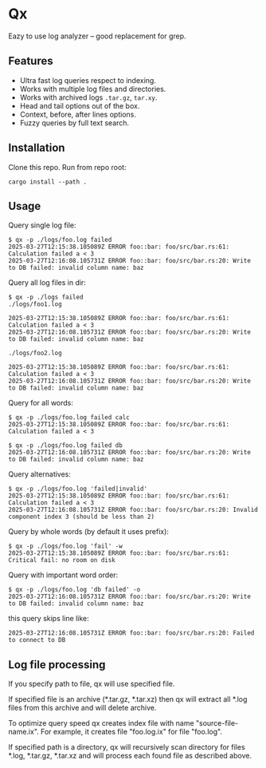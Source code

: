 # Qx

Eazy to use log analyzer – good replacement for grep.

## Features

- Ultra fast log queries respect to indexing.
- Works with multiple log files and directories.
- Works with archived logs `.tar.gz`, `tar.xy`.
- Head and tail options out of the box.
- Context, before, after lines options.
- Fuzzy queries by full text search. 

## Installation
Clone this repo.
Run from repo root:

```shell
cargo install --path .
```

## Usage

Query single log file:

```shell
$ qx -p ./logs/foo.log failed
2025-03-27T12:15:38.105089Z ERROR foo::bar: foo/src/bar.rs:61: Calculation failed a < 3
2025-03-27T12:16:08.105731Z ERROR foo::bar: foo/src/bar.rs:20: Write to DB failed: invalid column name: baz
```

Query all log files in dir:

```shell
$ qx -p ./logs failed
./logs/foo1.log

2025-03-27T12:15:38.105089Z ERROR foo::bar: foo/src/bar.rs:61: Calculation failed a < 3
2025-03-27T12:16:08.105731Z ERROR foo::bar: foo/src/bar.rs:20: Write to DB failed: invalid column name: baz

./logs/foo2.log

2025-03-27T12:15:38.105089Z ERROR foo::bar: foo/src/bar.rs:61: Calculation failed a < 3
2025-03-27T12:16:08.105731Z ERROR foo::bar: foo/src/bar.rs:20: Write to DB failed: invalid column name: baz
```

Query for all words:

```shell
$ qx -p ./logs/foo.log failed calc
2025-03-27T12:15:38.105089Z ERROR foo::bar: foo/src/bar.rs:61: Calculation failed a < 3

$ qx -p ./logs/foo.log failed db
2025-03-27T12:16:08.105731Z ERROR foo::bar: foo/src/bar.rs:20: Write to DB failed: invalid column name: baz
```

Query alternatives:

```shell
$ qx -p ./logs/foo.log 'failed|invalid'
2025-03-27T12:15:38.105089Z ERROR foo::bar: foo/src/bar.rs:61: Calculation failed a < 3
2025-03-27T12:16:08.105731Z ERROR foo::bar: foo/src/bar.rs:20: Invalid component index 3 (should be less than 2)
```

Query by whole words (by default it uses prefix):

```shell
$ qx -p ./logs/foo.log 'fail' -w
2025-03-27T12:15:38.105089Z ERROR foo::bar: foo/src/bar.rs:61: Critical fail: no room on disk
```

Query with important word order:

```shell
$ qx -p ./logs/foo.log 'db failed' -o
2025-03-27T12:16:08.105731Z ERROR foo::bar: foo/src/bar.rs:20: Write to DB failed: invalid column name: baz
```
this query skips line like:
```shell
2025-03-27T12:16:08.105731Z ERROR foo::bar: foo/src/bar.rs:20: Failed to connect to DB
```

## Log file processing

If you specify path to file, qx will use specified file.

If specified file is an archive (*.tar.gz, *.tar.xz) then qx will extract all *.log files from this archive 
and will delete archive.

To optimize query speed qx creates index file with name "source-file-name.ix". For example, it creates 
file "foo.log.ix" for file "foo.log".

If specified path is a directory, qx will recursively scan directory for files *.log, *.tar.gz, *.tar.xz and 
will process each found file as described above.

